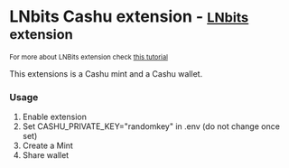 # LNbits Cashu extension - <small>[LNbits](https://github.com/lnbits/lnbits) extension</small>
<small>For more about LNBits extension check [this tutorial](https://github.com/lnbits/lnbits/wiki/LNbits-Extensions)</small>

This extensions is a Cashu mint and a Cashu wallet. 

### Usage

1. Enable extension
2. Set CASHU_PRIVATE_KEY="randomkey" in .env (do not change once set)
3. Create a Mint
5. Share wallet


